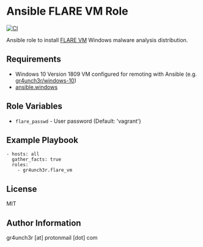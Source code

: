 # Ansible FLARE VM Role

[![CI](https://github.com/gr4unch3r/ansible-role-flare-vm/actions/workflows/ci.yml/badge.svg)](https://github.com/gr4unch3r/ansible-role-flare-vm/actions/workflows/ci.yml)

Ansible role to install [FLARE VM](https://github.com/mandiant/flare-vm) Windows malware analysis distribution.

## Requirements

- Windows 10 Version 1809 VM configured for remoting with Ansible (e.g. [gr4unch3r/windows-10](https://app.vagrantup.com/gr4unch3r/boxes/windows-10/versions/10.0.17763))
- [ansible.windows](https://galaxy.ansible.com/ansible/windows)

## Role Variables

- `flare_passwd` - User password (Default: 'vagrant')

## Example Playbook

```
- hosts: all
  gather_facts: true
  roles:
    - gr4unch3r.flare_vm
```

## License

MIT

## Author Information

gr4unch3r [at] protonmail [dot] com
